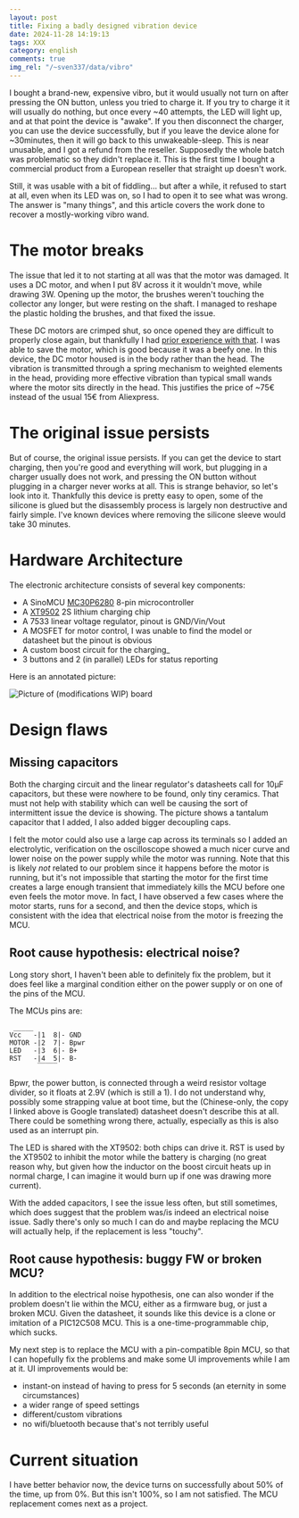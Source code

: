 ```yaml
---
layout: post
title: Fixing a badly designed vibration device
date: 2024-11-28 14:19:13
tags: XXX
category: english
comments: true
img_rel: "/~sven337/data/vibro"
---
```



I bought a brand-new, expensive vibro, but it would usually not turn on after pressing the ON button, unless you tried to charge it. If you try to charge it it will usually do nothing, but once every ~40 attempts, the LED will light up, and at that point the device is "awake". If you then disconnect the charger, you can use the device successfully, but if you leave the device alone for ~30minutes, then it will go back to this unwakeable-sleep.
This is near unusable, and I got a refund from the reseller. Supposedly the whole batch was problematic so they didn't replace it.
This is the first time I bought a commercial product from a European reseller that straight up doesn't work.

Still, it was usable with a bit of fiddling...
but after a while, it refused to start at all, even when its LED was on, so I had to open it to see what was wrong. The answer is "many things", and this article covers the work done to recover a mostly-working vibro wand.

# The motor breaks

The issue that led it to not starting at all was that the motor was damaged. It uses a DC motor, and when I put 8V across it it wouldn't move, while drawing 3W.
Opening up the motor, the brushes weren't touching the collector any longer, but were resting on the shaft. I managed to reshape the plastic holding the brushes, and that fixed the issue.

These DC motors are crimped shut, so once opened they are difficult to properly close again, but thankfully I had [prior experience with that](https://perso.aquilenet.fr/~sven337/francais/2024/08/26/Rparation-aspirateur-robot-Thomson-iBot2-THVC204RW-sarrte-avec-4-bips-courts.html).
I was able to save the motor, which is good because it was a beefy one. 
In this device, the DC motor housed is in the body rather than the head. The vibration is transmitted through a spring mechanism to weighted elements in the head, providing more effective vibration than typical small wands where the motor sits directly in the head. This justifies the price of ~75€ instead of the usual 15€ from Aliexpress.

# The original issue persists

But of course, the original issue persists. If you can get the device to start charging, then you're good and everything will work, but plugging in a charger usually does not work, and pressing the ON button without plugging in a charger never works at all.
This is strange behavior, so let's look into it. Thankfully this device is pretty easy to open, some of the silicone is glued but the disassembly process is largely non destructive and fairly simple. I've known devices where removing the silicone sleeve would take 30 minutes.


# Hardware Architecture

The electronic architecture consists of several key components:

- A SinoMCU [MC30P6280](/~sven337/data/vibro/MCU_datasheet.pdf) 8-pin microcontroller
- A [XT9502](https://www.datasheet4u.com/datasheet-pdf/Silinktek/XT9502/pdf.php?id=1316830) 2S lithium charging chip 
- A 7533 linear voltage regulator, pinout is GND/Vin/Vout
- A MOSFET for motor control, I was unable to find the model or datasheet but the pinout is obvious
- A custom boost circuit for the charging_
- 3 buttons and 2 (in parallel) LEDs for status reporting

Here is an annotated picture:

![Picture of (modifications WIP) board](board.jpg)

# Design flaws
   
    
## Missing capacitors 
   
   Both the charging circuit and the linear regulator's datasheets call for 10µF capacitors, but these were nowhere to be found, only tiny ceramics.
   That must not help with stability which can well be causing the sort of intermittent issue the device is showing.
   The picture shows a tantalum capacitor that I added, I also added bigger decoupling caps.

   I felt the motor could also use a large cap across its terminals so I added an electrolytic, verification on the oscilloscope showed a much nicer curve and lower noise on the power supply while the motor was running. Note that this is likely *not* related to our problem since it happens before the motor is running, but it's not impossible that starting the motor for the first time creates a large enough transient that immediately kills the MCU before one even feels the motor move. In fact, I have observed a few cases where the motor starts, runs for a second, and then the device stops, which is consistent with the idea that electrical noise from the motor is freezing the MCU.
   

## Root cause hypothesis: electrical noise?

Long story short, I haven't been able to definitely fix the problem, but it does feel like a marginal condition either on the power supply or on one of the pins of the MCU.

The MCUs pins are: 
```   
 _____
Vcc   -|1  8|- GND
MOTOR -|2  7|- Bpwr
LED   -|3  6|- B+
RST   -|4  5|- B-
       ‾‾‾‾‾
``` 

Bpwr, the power button, is connected through a weird resistor voltage divider, so it floats at 2.9V (which is still a 1). I do not understand why, possibly some strapping value at boot time, but the (Chinese-only, the copy I linked above is Google translated) datasheet doesn't describe this at all.
There could be something wrong there, actually, especially as this is also used as an interrupt pin.

The LED is shared with the XT9502: both chips can drive it.
RST is used by the XT9502 to inhibit the motor while the battery is charging (no great reason why, but given how the inductor on the boost circuit heats up in normal charge, I can imagine it would burn up if one was drawing more current).

With the added capacitors, I see the issue less often, but still sometimes, which does suggest that the problem was/is indeed an electrical noise issue.
Sadly there's only so much I can do and maybe replacing the MCU will actually help, if the replacement is less "touchy".

## Root cause hypothesis: buggy FW or broken MCU?

In addition to the electrical noise hypothesis, one can also wonder if the problem doesn't lie within the MCU, either as a firmware bug, or just a broken MCU.
Given the datasheet, it sounds like this device is a clone or imitation of a PIC12C508 MCU. This is a one-time-programmable chip, which sucks.

My next step is to replace the MCU with a pin-compatible 8pin MCU, so that I can hopefully fix the problems and make some UI improvements while I am at it.
UI improvements would be:
- instant-on instead of having to press for 5 seconds (an eternity in some circumstances)
- a wider range of speed settings
- different/custom vibrations
- no wifi/bluetooth because that's not terribly useful

# Current situation

I have better behavior now, the device turns on successfully about 50% of the time, up from 0%. But this isn't 100%, so I am not satisfied. The MCU replacement comes next as a project.

<script>
    $(document).ready(function() {
        $("a[href$='.jpg'],a[href$='.jpeg'],a[href$='.png'],a[href$='.gif']").attr('rel', 'gallery').fancybox();
    });
</script>

